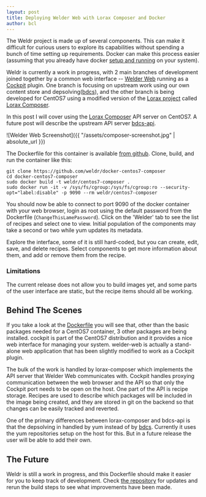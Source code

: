 ```yaml
---
layout: post
title: Deploying Welder Web with Lorax Composer and Docker
author: bcl
---
```


The Weldr project is made up of several components. This can make it difficult
for curious users to explore its capabilities without spending a bunch of time
setting up requirements. Docker can make this process easier (assuming that
you already have docker [setup and
running](https://www.docker.com/community-edition) on your system).

Weldr is currently a work in progress, with 2 main branches of development
joined together by a common web interface -- [Welder Web](https://github.com/weldr/welder-web)
running as a [Cockpit](http://cockpit-project.org/) plugin.
One branch is focusing on upstream work
using our own content store and depsolving([bdcs](https://github.com/weldr/bdcs)),
and the other branch is being developed for CentOS7 using a
modified version of the [Lorax project](https://github.com/rhinstaller/lorax)
called [Lorax Composer](https://github.com/rhinstaller/lorax/tree/lorax-composer).

In this post I will cover using the [Lorax
Composer](https://github.com/rhinstaller/lorax/tree/lorax-composer) API server
on CentOS7. A future post will describe the upstream API server
[bdcs-api](https://github.com/weldr/bdcs-api).

![Welder Web Screenshot]({{ "/assets/composer-screenshot.jpg" | absolute_url }})

The Dockerfile for this container is available [from github](https://github.com/weldr/docker-centos7-composer). Clone, build, and run the container like this:

    git clone https://github.com/weldr/docker-centos7-composer
    cd docker-centos7-composer
    sudo docker build -t weldr/centos7-composer .
    sudo docker run -it -v /sys/fs/cgroup:/sys/fs/cgroup:ro --security-opt="label:disable" -p 9090 --rm weldr/centos7-composer

You should now be able to connect to port 9090 of the docker container with
your web browser, login as root using the default password from the Dockerfile
(`ChangeThisLamePassword`). Click on the 'Welder' tab to see the list of
recipes and select one to view. Initial population of the components may take a
second or two while yum updates its metadata.

Explore the interface, some of it is still hard-coded, but you can create,
edit, save, and delete recipes. Select components to get more information about
them, and add or remove them from the recipe.

### Limitations

The current release does not allow you to build images yet, and some parts of the
user interface are static, but the recipe items should all be working.

## Behind The Scenes

If you take a look at the [Dockerfile](https://github.com/weldr/docker-centos7-composer/blob/master/Dockerfile)
you will see that, other than the basic
packages needed for a CentOS7 container, 3 other packages are being installed.
cockpit is part of the CentOS7 distribution and it provides a nice web
interface for managing your system. welder-web is actually a stand-alone
web application that has been slightly modified to work as a Cockpit plugin.

The bulk of the work is handled by lorax-composer which implements the API
server that Welder Web communicates with. Cockpit handles proxying
communication between the web browser and the API so that only the Cockpit port
needs to be open on the host. One part of the API is recipe storage. Recipes
are used to describe which packages will be included in the image being
created, and they are stored in git on the backend so that changes can be
easily tracked and reverted.

One of the primary differences between lorax-composer and bdcs-api is that the
depsolving in handled by yum instead of by
[bdcs](https://github.com/weldr/bdcs/). Currently it uses the yum repositories
setup on the host for this. But in a future release the user will be able to
add their own.

## The Future

Weldr is still a work in progress, and this Dockerfile should make it easier
for you to keep track of development. Check [the
repository](https://github.com/weldr/docker-centos7-composer/) for updates
and rerun the build steps to see what improvements have been made.


